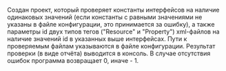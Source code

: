 Создан проект, который проверяет константы интерфейсов на наличие одинаковых значений (если константы с равными значениями не указаны в файле конфигурации, это принимается за ошибку), а также параметры id двух типов тегов ("Resource" и "Property") xml-файлов на наличие значений id в указанных выше интерфейсах.
Пути к проверяемым файлам указываются в файле конфигурации.
Результат проверки (в виде отчёта) выводится  в консоль. В случае отсутствия ошибок программа возвращает 0, иначе - 1.
